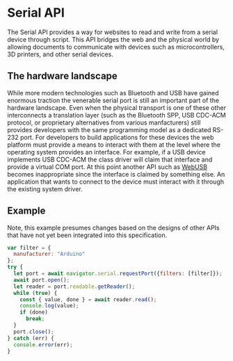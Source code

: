 # Serial API

The Serial API provides a way for websites to read and write from a serial device through script. This API bridges the web and the physical world by allowing documents to communicate with devices such as microcontrollers, 3D printers, and other serial devices.

## The hardware landscape

While more modern technologies such as Bluetooth and USB have gained enormous traction the venerable serial port is still an important part of the hardware landscape. Even when the physical transport is one of these other interconnects a translation layer (such as the Bluetooth SPP, USB CDC-ACM protocol, or proprietary alternatives from various manfacturers) still provides developers with the same programming model as a dedicated RS-232 port. For developers to build applications for these devices the web platform must provide a means to interact with them at the level where the operating system provides an interface. For example, if a USB device implements USB CDC-ACM the class driver will claim that interface and provide a virtual COM port. At this point another API such as [WebUSB](https://wicg.github.io/webusb/) becomes inappropriate since the interface is claimed by something else. An application that wants to connect to the device must interact with it through the existing system driver.

## Example

Note, this example presumes changes based on the designs of other APIs that have not yet been integrated into this specification.

```javascript
var filter = {
  manufacturer: "Arduino"
};
try {
  let port = await navigator.serial.requestPort({filters: [filter]});
  await port.open();
  let reader = port.readable.getReader();
  while (true) {
    const { value, done } = await reader.read();
    console.log(value);
    if (done)
      break;
  }
  port.close();
} catch (err) {
  console.error(err);
}
```
